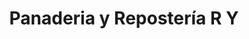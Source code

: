 ---
title: "Panaderia y Repostería R Y"
url: /la-vega/panaderia-y-reposteria-r-y/
shop: panadería
---